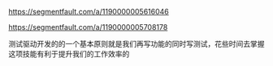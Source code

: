 https://segmentfault.com/a/1190000005616046

https://segmentfault.com/a/1190000005708178

测试驱动开发的的一个基本原则就是我们再写功能的同时写测试，花些时间去掌握这项技能有利于提升我们的工作效率的
